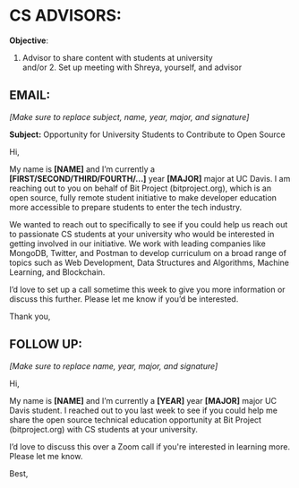 # CS ADVISORS:
**Objective**:  
1. Advisor to share content with students at university  
and/or 2. Set up meeting with Shreya, yourself, and advisor

## EMAIL:
*[Make sure to replace subject, name, year, major, and signature]*

**Subject:** Opportunity for University Students to Contribute to Open Source

Hi,

My name is **[NAME]** and I’m currently a **[FIRST/SECOND/THIRD/FOURTH/...]** year **[MAJOR]** major at UC Davis. I am reaching out to you on behalf of Bit Project (bitproject.org), which is an open source, fully remote student initiative to make developer education more accessible to prepare students to enter the tech industry.

We wanted to reach out to specifically to see if you could help us reach out to passionate CS students at your university who would be interested in getting involved in our initiative. We work with leading companies like MongoDB, Twitter, and Postman to develop curriculum on a broad range of topics such as Web Development, Data Structures and Algorithms, Machine Learning, and Blockchain.

I’d love to set up a call sometime this week to give you more information or discuss this further. Please let me know if you’d be interested.

Thank you,

## FOLLOW UP:
*[Make sure to replace name, year, major, and signature]*


Hi,

My name is **[NAME]** and I’m currently a **[YEAR]** year **[MAJOR]** major UC Davis student. I reached out to you last week to see if you could help me share the open source technical education opportunity at Bit Project (bitproject.org) with CS students at your university.

I’d love to discuss this over a Zoom call if you're interested in learning more. Please let me know.

Best,
